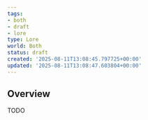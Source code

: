 ```yaml
---
tags:
- both
- draft
- lore
type: Lore
world: Both
status: draft
created: '2025-08-11T13:08:45.797725+00:00'
updated: '2025-08-11T13:08:47.603804+00:00'
---
```



## Overview

TODO
